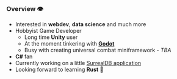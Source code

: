 ### Overview :eye:
- Interested in **webdev**, **data science** and much more
- Hobbyist Game Developer
  - Long time **Unity** user
  - At the moment tinkering with **[Godot](https://github.com/godotengine/godot)**
  - Busy with creating universal combat miniframework - *TBA*
- **C#** fan
- Currently working on a little [SurrealDB application](https://github.com/panierka/ShopWebsite)
- Looking forward to learning **Rust** :crab:
